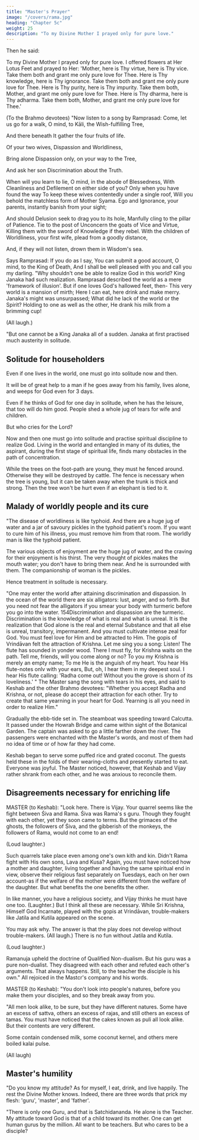 ```yaml
---
title: "Master's Prayer"
image: "/covers/rama.jpg"
heading: "Chapter 5c"
weight: 25
description: "To my Divine Mother I prayed only for pure love."
---
```



Then he said:

To my Divine Mother I prayed only for pure love. I offered flowers at Her Lotus Feet and prayed to Her: 'Mother, here is Thy virtue, here is Thy vice. Take them both and grant me only pure love for Thee. Here is Thy knowledge, here is Thy
ignorance. Take them both and grant me only pure love for Thee. Here is Thy purity,
here is Thy impurity. Take them both, Mother, and grant me only pure love for Thee.
Here is Thy dharma, here is Thy adharma. Take them both, Mother, and grant me only
pure love for Thee.'

(To the Brahmo devotees) "Now listen to a song by Ramprasad:
Come, let us go for a walk, O mind, to Kāli, the Wish-fulfilling
Tree,

And there beneath It gather the four fruits of life.

Of your two wives, Dispassion and Worldliness,

Bring alone Dispassion only, on your way to the Tree,

And ask her son Discrimination about the Truth.

When will you learn to lie, O mind, in the abode of Blessedness,
With Cleanliness and Defilement on either side of you?
Only when you have found the way
To keep these wives contentedly under a single roof,
Will you behold the matchless form of Mother Syama.
Ego and Ignorance, your parents, instantly banish from your
sight;

And should Delusion seek to drag you to its hole,
Manfully cling to the pillar of Patience.
Tie to the post of Unconcern the goats of Vice and Virtue,
Killing them with the sword of Knowledge if they rebel.
With the children of Worldliness, your first wife, plead from a goodly distance,

And, if they will not listen, drown them in Wisdom's sea.

Says Ramprasad: If you do as I say,
You can submit a good account, O mind, to the King of Death,
And I shall be well pleased with you and call you my darling.
"Why shouldn't one be able to realize God in this world? King Janaka had such
realization. Ramprasad described the world as a mere 'framework of illusion'. But if one
loves God's hallowed feet, then-
This very world is a mansion of mirth;
Here I can eat, here drink and make merry.
Janaka's might was unsurpassed;
What did he lack of the world or the Spirit?
Holding to one as well as the other,
He drank his milk from a brimming cup! 

(All laugh.) 

"But one cannot be a King Janaka all of a sudden. Janaka at first practised much austerity in solitude.


## Solitude for householders

Even if one lives in the world, one must go into solitude now and then. 

It will be of great help to a man if he goes away from his family, lives alone, and weeps for God even for 3 days. 

Even if he thinks of God for one day in solitude, when he has the leisure, that too will do him good. People shed a whole jug of tears for wife and children. 

But who cries for the Lord? 

Now and then one must go into solitude and practise spiritual discipline to realize God. Living in the world and entangled in many of its duties, the aspirant, during the first stage of spiritual life, finds many obstacles in the path of concentration. 

While the trees on the foot-path are young, they must he fenced around. Otherwise they will be destroyed by cattle. The fence is necessary when the tree is young, but it can be taken away when the trunk is thick and strong. Then the tree won't
be hurt even if an elephant is tied to it.


## Malady of worldly people and its cure

"The disease of worldliness is like typhoid. And there are a huge jug of water and a jar of savoury pickles in the typhoid patient's room. If you want to cure him of his illness, you must remove him from that room. The worldly man is like the typhoid patient. 

The various objects of enjoyment are the huge jug of water, and the craving for their enjoyment is his thirst. The very thought of pickles makes the mouth water; you don't have to bring them near. And he is surrounded with them. The companionship of woman is the pickles.

Hence treatment in solitude is necessary.

"One may enter the world after attaining discrimination and dispassion. In the ocean of
the world there are six alligators: lust, anger, and so forth. But you need not fear the
alligators if you smear your body with turmeric before you go into the water.
154Discrimination and dispassion are the turmeric. Discrimination is the knowledge of what
is real and what is unreal. It is the realization that God alone is the real and eternal
Substance and that all else is unreal, transitory, impermanent. And you must cultivate
intense zeal for God. You must feel love for Him and be attracted to Him. The gopis of
Vrindāvan felt the attraction of Krishna. Let me sing you a song:
Listen! The flute has sounded in yonder wood.
There I must fly, for Krishna waits on the path.
Tell me, friends, will you come along or no?
To you my Krishna is merely an empty name;
To me He is the anguish of my heart.
You hear His flute-notes onlv with your ears,
But, oh, I hear them in my deepest soul.
I hear His flute calling: 'Radha come out!
Without you the grove is shorn of its loveliness.' "
The Master sang the song with tears in his eyes, and said to Keshab and the other
Brahmo devotees: "Whether you accept Radha and Krishna, or not, please do accept
their attraction for each other. Try to create that same yearning in your heart for God.
Yearning is all you need in order to realize Him."

Gradually the ebb-tide set in. The steamboat was speeding toward Calcutta. It passed under the Howrah Bridge and came within sight of the Botanical Garden. The captain was asked to go a little farther down the river. The passengers were enchanted with the Master's words, and most of them had no idea of time or of how far they had come.

Keshab began to serve some puffed rice and grated coconut. The guests held these in the folds of their wearing-cloths and presently started to eat. Everyone was joyful. The Master noticed, however, that Keshab and Vijay rather shrank from each other, and he was anxious to reconcile them.


## Disagreements necessary for enriching life

MASTER (to Keshab): "Look here. There is Vijay. Your quarrel seems like the fight between Śiva and Rama. Śiva was Rama's s guru. Though they fought with each other, yet they soon came to terms. But the grimaces of the ghosts, the followers of Śiva, and the gibberish of the monkeys, the followers of Rama, would not come to an end! 

(Loud laughter.) 

Such quarrels take place even among one's own kith and kin. Didn't Rama fight with His own sons, Lava and Kusa? Again, you must have noticed how a mother and daughter, living together and having the same spiritual end in view, observe their religious fast separately on Tuesdays, each on her own account-as if the welfare of the mother were different from the welfare of the daughter. But what benefits the one benefits the other. 

In like manner, you have a religious society, and Vijay thinks he must have one too. (Laughter.) But I think all these are necessary. While Sri Krishna, Himself God Incarnate, played with the gopis at Vrindāvan, trouble-makers like Jatila
and Kutila appeared on the scene.

You may ask why. The answer is that the play does not develop without trouble-makers. (All laugh.) There is no fun without Jatila and Kutila.

(Loud laughter.)

Ramanuja upheld the doctrine of Qualified Non-dualism. But his guru was a pure non-dualist. They disagreed with each other and refuted each other's arguments. That always happens. Still, to the teacher the disciple is his own."
All rejoiced in the Mastcr's company and his words.

MASTER (to Keshab): "You don't look into people's natures, before you make them your disciples, and so they break away from you.

"All men look alike, to be sure, but they have different natures. Some have an excess of sattva, others an excess of rajas, and still others an excess of tamas. You must have noticed that the cakes known as puli all look alike. But their contents are very different. 

Some contain condensed milk, some coconut kernel, and others mere boiled kalai pulse.

(All laugh)


## Master's humility

"Do you know my attitude? As for myself, I eat, drink, and live happily. The rest the Divine Mother knows. Indeed, there are three words that prick my flesh: 'guru', 'master', and 'father'.

"There is only one Guru, and that is Satchidananda. He alone is the Teacher. My attitude toward God is that of a child toward its mother. One can get human gurus by the million. All want to be teachers. But who cares to be a disciple?

